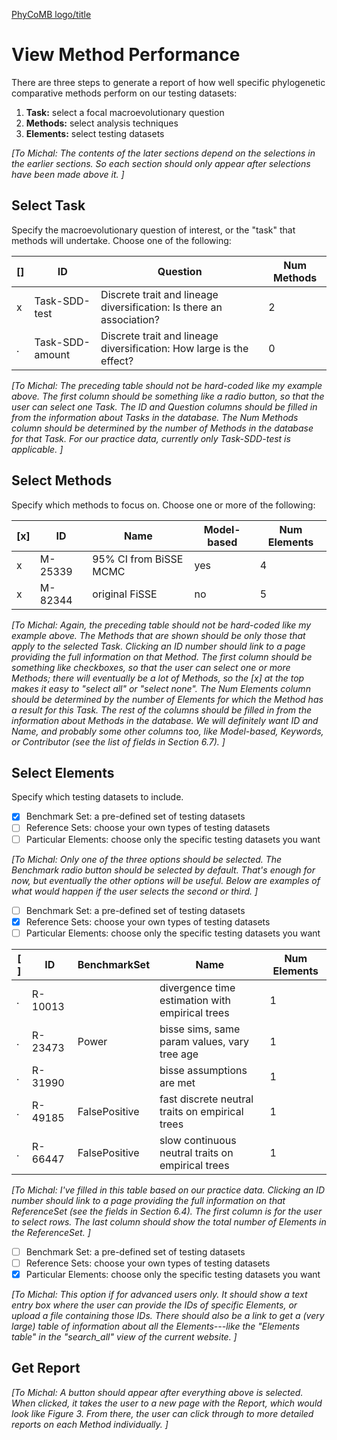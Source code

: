 [PhyCoMB logo/title](home.md)

# View Method Performance

There are three steps to generate a report of how well specific phylogenetic comparative methods perform on our testing datasets:

  1. **Task:** select a focal macroevolutionary question
  2. **Methods:** select analysis techniques
  3. **Elements:** select testing datasets

_[To Michal:
The contents of the later sections depend on the selections in the earlier sections.
So each section should only appear after selections have been made above it.
]_

## Select Task

Specify the macroevolutionary question of interest, or the "task" that methods will undertake.
Choose one of the following:

[] | ID | Question | Num Methods
-- | -- | -------- | -----------
x | Task-SDD-test   | Discrete trait and lineage diversification: Is there an association? | 2
. | Task-SDD-amount | Discrete trait and lineage diversification: How large is the effect? | 0

_[To Michal:
The preceding table should not be hard-coded like my example above.
The first column should be something like a radio button, so that the user can select one Task.
The ID and Question columns should be filled in from the information about Tasks in the database.
The Num Methods column should be determined by the number of Methods in the database for that Task.
For our practice data, currently only Task-SDD-test is applicable.
]_

## Select Methods

Specify which methods to focus on.
Choose one or more of the following:

[x] | ID | Name | Model-based | Num Elements
--- | -- | ---- | ----------- | ------------
x | M-25339 | 95% CI from BiSSE MCMC | yes | 4
x | M-82344 | original FiSSE | no | 5

_[To Michal:
Again, the preceding table should not be hard-coded like my example above.
The Methods that are shown should be only those that apply to the selected Task.
Clicking an ID number should link to a page providing the full information on that Method.
The first column should be something like checkboxes, so that the user can select one or more Methods; there will eventually be a lot of Methods, so the [x] at the top makes it easy to "select all" or "select none".
The Num Elements column should be determined by the number of Elements for which the Method has a result for this Task.
The rest of the columns should be filled in from the information about Methods in the database.
We will definitely want ID and Name, and probably some other columns too, like Model-based, Keywords, or Contributor (see the list of fields in Section 6.7).
]_

## Select Elements

Specify which testing datasets to include.

- [x] Benchmark Set: a pre-defined set of testing datasets
- [ ] Reference Sets: choose your own types of testing datasets
- [ ] Particular Elements: choose only the specific testing datasets you want

_[To Michal:
Only one of the three options should be selected.
The Benchmark radio button should be selected by default.
That's enough for now, but eventually the other options will be useful.
Below are examples of what would happen if the user selects the second or third.
]_

- [ ] Benchmark Set: a pre-defined set of testing datasets
- [x] Reference Sets: choose your own types of testing datasets
- [ ] Particular Elements: choose only the specific testing datasets you want

[ ] | ID | BenchmarkSet | Name | Num Elements
--- | -- | ------------ | ---- | ------------
. | R-10013 | | divergence time estimation with empirical trees | 1
. | R-23473 | Power | bisse sims, same param values, vary tree age | 1
. | R-31990 | | bisse assumptions are met | 1
. | R-49185 | FalsePositive | fast discrete neutral traits on empirical trees | 1
. | R-66447 | FalsePositive | slow continuous neutral traits on empirical trees | 1

_[To Michal:
I've filled in this table based on our practice data.
Clicking an ID number should link to a page providing the full information on that ReferenceSet (see the fields in Section 6.4).
The first column is for the user to select rows.
The last column should show the total number of Elements in the ReferenceSet.
]_

- [ ] Benchmark Set: a pre-defined set of testing datasets
- [ ] Reference Sets: choose your own types of testing datasets
- [x] Particular Elements: choose only the specific testing datasets you want

_[To Michal:
This option if for advanced users only.
It should show a text entry box where the user can provide the IDs of specific Elements, or upload a file containing those IDs.
There should also be a link to get a (very large) table of information about all the Elements---like the "Elements table" in the "search_all" view of the current website.
]_

## Get Report

_[To Michal:
A button should appear after everything above is selected.
When clicked, it takes the user to a new page with the Report, which would look like Figure 3.
From there, the user can click through to more detailed reports on each Method individually.
]_
